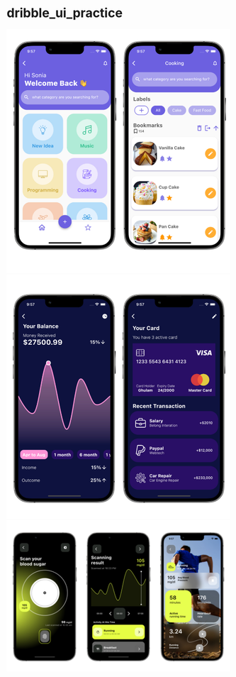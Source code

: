 # dribble_ui_practice

<img src = "https://github.com/gameonanil/flutter_dribble_ui/blob/master/assets/d1.png" />
<img src = "https://github.com/gameonanil/flutter_dribble_ui/blob/master/assets/d2.png" />
<img src = "https://github.com/gameonanil/flutter_dribble_ui/blob/master/assets/d3.png" />
